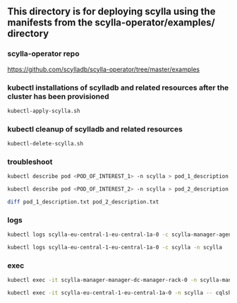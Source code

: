 ## This directory is for deploying scylla using the manifests from the scylla-operator/examples/ directory

### scylla-operator repo
https://github.com/scylladb/scylla-operator/tree/master/examples

### kubectl installations of scylladb and related resources after the cluster has been provisioned
```bash
kubectl-apply-scylla.sh
``` 

### kubectl cleanup of scylladb and related resources
```bash
kubectl-delete-scylla.sh
```

### troubleshoot
``` bash
kubectl describe pod <POD_OF_INTEREST_1> -n scylla > pod_1_description.txt

kubectl describe pod <POD_OF_INTEREST_2> -n scylla > pod_2_description.txt

diff pod_1_description.txt pod_2_description.txt
```

### logs
```bash
kubectl logs scylla-eu-central-1-eu-central-1a-0 -c scylla-manager-agent -n scylla-manager

kubectl logs scylla-eu-central-1-eu-central-1a-0 -c scylla -n scylla
```

### exec
```bash
kubectl exec -it scylla-manager-manager-dc-manager-rack-0 -n scylla-manager -- cqlsh

kubectl exec -it scylla-eu-central-1-eu-central-1a-0 -n scylla -- cqlsh
```

